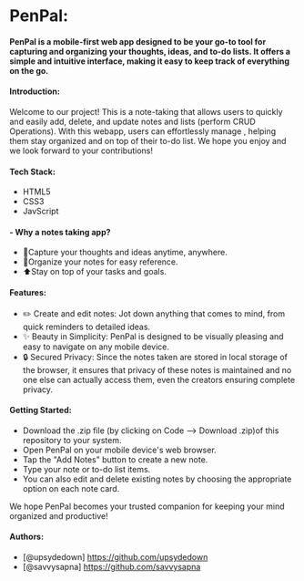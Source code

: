 
# PenPal:

#### PenPal is a mobile-first web app designed to be your go-to tool for capturing and organizing your thoughts, ideas, and to-do lists. It offers a simple and intuitive interface, making it easy to keep track of everything on the go.


#### Introduction:

Welcome to our project! This is a note-taking that allows users to quickly and easily add, delete, and update notes and lists (perform CRUD Operations). With this webapp, users can effortlessly manage , helping them stay organized and on top of their to-do list. We hope you enjoy and we look forward to your contributions!

#### Tech Stack:
- HTML5
- CSS3
- JavScript 

#### - Why a notes taking app?

- 📸Capture your thoughts and ideas anytime, anywhere.
- 📝Organize your notes for easy reference.
- ⬆️Stay on top of your tasks and goals.

#### Features:

- ✏️ Create and edit notes: Jot down anything that comes to mind, from quick reminders to detailed ideas.
- ✨ Beauty in Simplicity: PenPal is designed to be visually pleasing and easy to navigate on any mobile device.
- 🔒 Secured Privacy: Since the notes taken are stored in local storage of the browser, it ensures that privacy of these notes is maintained and no one else can actually access them, even the creators ensuring complete privacy.

#### Getting Started:

- Download the .zip file (by clicking on Code --> Download .zip)of this repository to your system.
- Open PenPal on your mobile device's web browser.
- Tap the "Add Notes" button to create a new note.
- Type your note or to-do list items.
- You can also edit and delete existing notes by choosing the appropriate option on each note card.

We hope PenPal becomes your trusted companion for keeping your mind organized and productive!

#### Authors:

- [@upsydedown] https://github.com/upsydedown
- [@savvysapna] https://github.com/savvysapna


